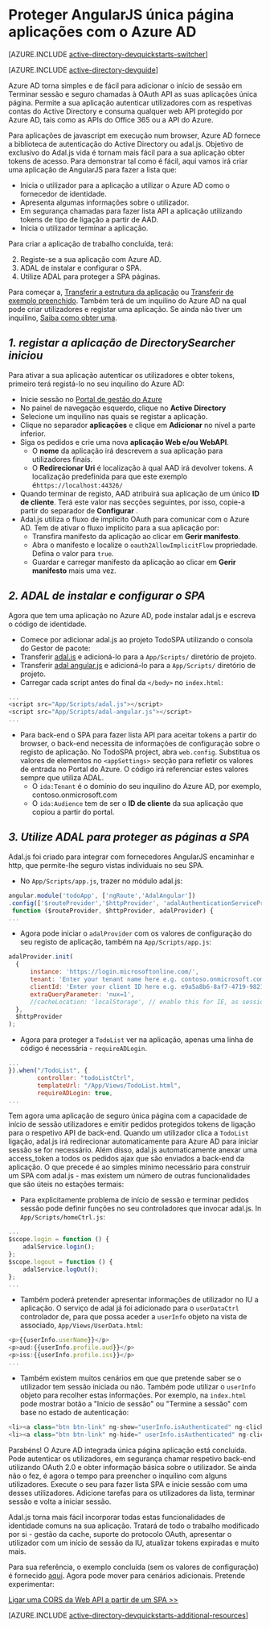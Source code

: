 <properties
    pageTitle="Azure AD AngularJS introdução | Microsoft Azure"
    description="Como criar uma aplicação de Angular JS única página que integra-se com o Azure AD para iniciar sessão e chamadas Azure AD protegido APIs utilizando OAuth."
    services="active-directory"
    documentationCenter=""
    authors="dstrockis"
    manager="mbaldwin"
    editor=""/>

<tags
    ms.service="active-directory"
    ms.workload="identity"
    ms.tgt_pltfrm="na"
    ms.devlang="javascript"
    ms.topic="article"
    ms.date="09/16/2016"
    ms.author="dastrock"/>


# <a name="securing-angularjs-single-page-apps-with-azure-ad"></a>Proteger AngularJS única página aplicações com o Azure AD

[AZURE.INCLUDE [active-directory-devquickstarts-switcher](../../includes/active-directory-devquickstarts-switcher.md)]

[AZURE.INCLUDE [active-directory-devguide](../../includes/active-directory-devguide.md)]

Azure AD torna simples e de fácil para adicionar o início de sessão em Terminar sessão e seguro chamadas à OAuth API as suas aplicações única página.  Permite a sua aplicação autenticar utilizadores com as respetivas contas do Active Directory e consuma qualquer web API protegido por Azure AD, tais como as APIs do Office 365 ou a API do Azure.

Para aplicações de javascript em execução num browser, Azure AD fornece a biblioteca de autenticação do Active Directory ou adal.js.  Objetivo de exclusivo do Adal.js vida é tornam mais fácil para a sua aplicação obter tokens de acesso.  Para demonstrar tal como é fácil, aqui vamos irá criar uma aplicação de AngularJS para fazer a lista que:

- Inicia o utilizador para a aplicação a utilizar o Azure AD como o fornecedor de identidade.
- Apresenta algumas informações sobre o utilizador.
- Em segurança chamadas para fazer lista API a aplicação utilizando tokens de tipo de ligação a partir de AAD.
- Inicia o utilizador terminar a aplicação.

Para criar a aplicação de trabalho concluída, terá:

2. Registe-se a sua aplicação com Azure AD.
3. ADAL de instalar e configurar o SPA.
5. Utilize ADAL para proteger a SPA páginas.

Para começar a, [Transferir a estrutura da aplicação](https://github.com/AzureADQuickStarts/SinglePageApp-AngularJS-DotNet/archive/skeleton.zip) ou [Transferir de exemplo preenchido](https://github.com/AzureADQuickStarts/SinglePageApp-AngularJS-DotNet/archive/complete.zip).  Também terá de um inquilino do Azure AD na qual pode criar utilizadores e registar uma aplicação.  Se ainda não tiver um inquilino, [Saiba como obter uma](active-directory-howto-tenant.md).

## <a name="1-register-the-directorysearcher-application"></a>*1. registar a aplicação de DirectorySearcher iniciou*
Para ativar a sua aplicação autenticar os utilizadores e obter tokens, primeiro terá registá-lo no seu inquilino do Azure AD:

-   Inicie sessão no [Portal de gestão do Azure](https://manage.windowsazure.com)
-   No painel de navegação esquerdo, clique no **Active Directory**
-   Selecione um inquilino nas quais se registar a aplicação.
-   Clique no separador **aplicações** e clique em **Adicionar** no nível a parte inferior.
-   Siga os pedidos e crie uma nova **aplicação Web e/ou WebAPI**.
    -   O **nome** da aplicação irá descrevem a sua aplicação para utilizadores finais.
    -   O **Redirecionar Uri** é localização à qual AAD irá devolver tokens.  A localização predefinida para que este exemplo é`https://localhost:44326/`
-   Quando terminar de registo, AAD atribuirá sua aplicação de um único **ID de cliente**.  Terá este valor nas secções seguintes, por isso, copie-a partir do separador de **Configurar** .
- Adal.js utiliza o fluxo de implícito OAuth para comunicar com o Azure AD.  Tem de ativar o fluxo implícito para a sua aplicação por:
    - Transfira manifesto da aplicação ao clicar em **Gerir manifesto**.
    - Abra o manifesto e localize o `oauth2AllowImplicitFlow` propriedade. Defina o valor para `true`.
    - Guardar e carregar manifesto da aplicação ao clicar em **Gerir manifesto** mais uma vez.

## <a name="2-install-adal--configure-the-spa"></a>*2. ADAL de instalar e configurar o SPA*
Agora que tem uma aplicação no Azure AD, pode instalar adal.js e escreva o código de identidade.

-   Comece por adicionar adal.js ao projeto TodoSPA utilizando o consola do Gestor de pacote:
  - Transferir [adal.js](https://raw.githubusercontent.com/AzureAD/azure-activedirectory-library-for-js/master/lib/adal.js) e adicioná-lo para a `App/Scripts/` diretório de projeto.
  - Transferir [adal angular.js](https://raw.githubusercontent.com/AzureAD/azure-activedirectory-library-for-js/master/lib/adal-angular.js) e adicioná-lo para a `App/Scripts/` diretório de projeto.
  - Carregar cada script antes do final da `</body>` no `index.html`:

```js
...
<script src="App/Scripts/adal.js"></script>
<script src="App/Scripts/adal-angular.js"></script>
...
```

-   Para back-end o SPA para fazer lista API para aceitar tokens a partir do browser, o back-end necessita de informações de configuração sobre o registo de aplicação. No TodoSPA project, abra `web.config`.  Substitua os valores de elementos no `<appSettings>` secção para refletir os valores de entrada no Portal do Azure.  O código irá referenciar estes valores sempre que utiliza ADAL.
    -   O `ida:Tenant` é o domínio do seu inquilino do Azure AD, por exemplo, contoso.onmicrosoft.com
    -   O `ida:Audience` tem de ser o **ID de cliente** da sua aplicação que copiou a partir do portal.

## <a name="3--use-adal-to-secure-pages-in-the-spa"></a>*3. Utilize ADAL para proteger as páginas a SPA*
Adal.js foi criado para integrar com fornecedores AngularJS encaminhar e http, que permite-lhe seguro vistas individuais no seu SPA.

- No `App/Scripts/app.js`, trazer no módulo adal.js:

```js
angular.module('todoApp', ['ngRoute','AdalAngular'])
.config(['$routeProvider','$httpProvider', 'adalAuthenticationServiceProvider',
 function ($routeProvider, $httpProvider, adalProvider) {
...
```
- Agora pode iniciar o `adalProvider` com os valores de configuração do seu registo de aplicação, também na `App/Scripts/app.js`:

```js
adalProvider.init(
  {
      instance: 'https://login.microsoftonline.com/',
      tenant: 'Enter your tenant name here e.g. contoso.onmicrosoft.com',
      clientId: 'Enter your client ID here e.g. e9a5a8b6-8af7-4719-9821-0deef255f68e',
      extraQueryParameter: 'nux=1',
      //cacheLocation: 'localStorage', // enable this for IE, as sessionStorage does not work for localhost.
  },
  $httpProvider
);
```
- Agora para proteger a `TodoList` ver na aplicação, apenas uma linha de código é necessária - `requireADLogin`.

```js
...
}).when("/TodoList", {
        controller: "todoListCtrl",
        templateUrl: "/App/Views/TodoList.html",
        requireADLogin: true,
...
```

Tem agora uma aplicação de seguro única página com a capacidade de início de sessão utilizadores e emitir pedidos protegidos tokens de ligação para o respetivo API de back-end.  Quando um utilizador clica a `TodoList` ligação, adal.js irá redirecionar automaticamente para Azure AD para iniciar sessão se for necessário.  Além disso, adal.js automaticamente anexar uma access_token a todos os pedidos ajax que são enviados a back-end da aplicação.  O que precede é ao simples mínimo necessário para construir um SPA com adal.js - mas existem um número de outras funcionalidades que são úteis no estações termais:

- Para explicitamente problema de início de sessão e terminar pedidos sessão pode definir funções no seu controladores que invocar adal.js.  In `App/Scripts/homeCtrl.js`:

```js
...
$scope.login = function () {
    adalService.login();
};
$scope.logout = function () {
    adalService.logOut();
};
...
```
- Também poderá pretender apresentar informações de utilizador no IU a aplicação.  O serviço de adal já foi adicionado para o `userDataCtrl` controlador de, para que possa aceder a `userInfo` objeto na vista de associado, `App/Views/UserData.html`:

```js
<p>{{userInfo.userName}}</p>
<p>aud:{{userInfo.profile.aud}}</p>
<p>iss:{{userInfo.profile.iss}}</p>
...
```

- Também existem muitos cenários em que que pretende saber se o utilizador tem sessão iniciada ou não.  Também pode utilizar o `userInfo` objeto para recolher estas informações.  Por exemplo, na `index.html` pode mostrar botão a "Início de sessão" ou "Termine a sessão" com base no estado de autenticação:

```js
<li><a class="btn btn-link" ng-show="userInfo.isAuthenticated" ng-click="logout()">Logout</a></li>
<li><a class="btn btn-link" ng-hide=" userInfo.isAuthenticated" ng-click="login()">Login</a></li>
```

Parabéns! O Azure AD integrada única página aplicação está concluída.  Pode autenticar os utilizadores, em segurança chamar respetivo back-end utilizando OAuth 2.0 e obter informação básica sobre o utilizador.  Se ainda não o fez, é agora o tempo para preencher o inquilino com alguns utilizadores.  Execute o seu para fazer lista SPA e inicie sessão com uma desses utilizadores.  Adicione tarefas para os utilizadores da lista, terminar sessão e volta a iniciar sessão.

Adal.js torna mais fácil incorporar todas estas funcionalidades de identidade comuns na sua aplicação.  Tratará de todo o trabalho modificado por si - gestão da cache, suporte do protocolo OAuth, apresentar o utilizador com um início de sessão da IU, atualizar tokens expiradas e muito mais.

Para sua referência, o exemplo concluída (sem os valores de configuração) é fornecido [aqui](https://github.com/AzureADQuickStarts/SinglePageApp-AngularJS-DotNet/archive/complete.zip).  Agora pode mover para cenários adicionais.  Pretende experimentar:

[Ligar uma CORS da Web API a partir de um SPA >>](https://github.com/AzureAdSamples/SinglePageApp-WebAPI-AngularJS-DotNet)

[AZURE.INCLUDE [active-directory-devquickstarts-additional-resources](../../includes/active-directory-devquickstarts-additional-resources.md)]

